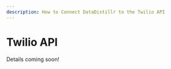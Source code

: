 ```yaml
---
description: How to Connect DataDistillr to the Twilio API
---
```


# Twilio API

Details coming soon!
